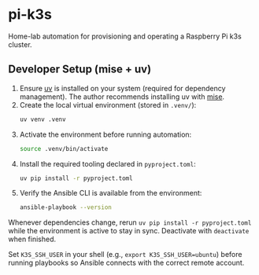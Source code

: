 # pi-k3s

Home-lab automation for provisioning and operating a Raspberry Pi k3s cluster.

## Developer Setup (mise + uv)

1. Ensure [uv](https://docs.astral.sh/uv/) is installed on your system (required for dependency management). The author recommends installing uv with [mise](https://mise.jdx.dev/).
2. Create the local virtual environment (stored in `.venv/`):
   ```bash
   uv venv .venv
   ```
3. Activate the environment before running automation:
   ```bash
   source .venv/bin/activate
   ```
4. Install the required tooling declared in `pyproject.toml`:
   ```bash
   uv pip install -r pyproject.toml
   ```
5. Verify the Ansible CLI is available from the environment:
   ```bash
   ansible-playbook --version
   ```

Whenever dependencies change, rerun `uv pip install -r pyproject.toml` while the environment is active to stay in sync. Deactivate with `deactivate` when finished.

Set `K3S_SSH_USER` in your shell (e.g., `export K3S_SSH_USER=ubuntu`) before running playbooks so Ansible connects with the correct remote account.
